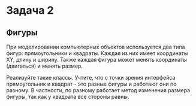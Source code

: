 # Задача 2
## Фигуры
При моделировании компьютерных объектов используется два типа фигур: прямоугольники и квадраты. Каждая из них имеет координаты XY, длину и ширину. Также каждая фигура может менять координаты (двигаться) и менять размер.

Реализуйте такие классы. Учтите, что с точки зрения интерфейса прямоугольник и квадрат - это разные фигуры и работают они по разному. В частности, по разному работает метод изменения размера фигуры, так как у квадрата все стороны равны.